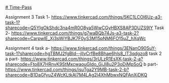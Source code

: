 [# Time-Pass](https://drive.google.com/drive/u/1/folders/11Q_qljBEvHowBb8Ch0SdXPvmViC7zNTL)

Assignment 3
Task 1- https://www.tinkercad.com/things/5KC1LCOl6Uz-a3-task-1?sharecode=Q5YIgOkShdc3na4mR0O8ya5WwCGyHBXS8AP3DUZS9lY
Task 2- https://www.tinkercad.com/things/g7waBQb74Js-a3-task-2?sharecode=CarpwIE_Xj3sWiYBJK7F0yS3M15pNM6FO15uZ_hXqWc

Assignment 4
task a- https://www.tinkercad.com/things/3ENanO90SuY-task-1?sharecode=hgTBMJ2fgBId--jlIvCrfBe8Bhae6hls8_IT3qdgzo8
task 2 
a part- https://www.tinkercad.com/things/3rULzR1EsXK-task-2-a?sharecode=Fto8X7HRnvK9StMxcwaouGIdo_GiJl8u2P3oDiMpSoQ
b part- https://www.tinkercad.com/things/isuTga2Y9MB-task-2-b?sharecode=B1DaGfyuZ4WcKLtkAl7M4LAg2l4XhMbwxNQFAnXjDKQ

